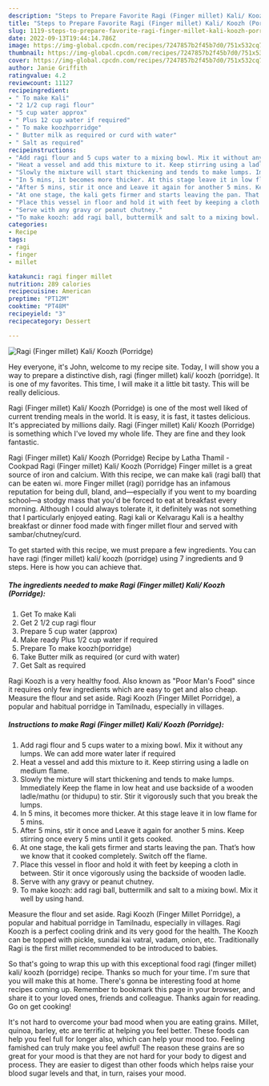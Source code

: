 ```yaml
---
description: "Steps to Prepare Favorite Ragi (Finger millet) Kali/ Koozh (Porridge)"
title: "Steps to Prepare Favorite Ragi (Finger millet) Kali/ Koozh (Porridge)"
slug: 1119-steps-to-prepare-favorite-ragi-finger-millet-kali-koozh-porridge
date: 2022-09-13T19:44:14.786Z
image: https://img-global.cpcdn.com/recipes/7247857b2f45b7d0/751x532cq70/ragi-finger-millet-kali-koozh-porridge-recipe-main-photo.jpg
thumbnail: https://img-global.cpcdn.com/recipes/7247857b2f45b7d0/751x532cq70/ragi-finger-millet-kali-koozh-porridge-recipe-main-photo.jpg
cover: https://img-global.cpcdn.com/recipes/7247857b2f45b7d0/751x532cq70/ragi-finger-millet-kali-koozh-porridge-recipe-main-photo.jpg
author: Janie Griffith
ratingvalue: 4.2
reviewcount: 11127
recipeingredient:
- " To make Kali"
- "2 1/2 cup ragi flour"
- "5 cup water approx"
- " Plus 12 cup water if required"
- " To make koozhporridge"
- " Butter milk as required or curd with water"
- " Salt as required"
recipeinstructions:
- "Add ragi flour and 5 cups water to a mixing bowl. Mix it without any lumps. We can add more water later if required"
- "Heat a vessel and add this mixture to it. Keep stirring using a ladle on medium flame."
- "Slowly the mixture will start thickening and tends to make lumps. Immediately Keep the flame in low heat and use backside of a wooden ladle/mathu (or thidupu) to stir. Stir it vigorously such that you break the lumps."
- "In 5 mins, it becomes more thicker. At this stage leave it in low flame for 5 mins."
- "After 5 mins, stir it once and Leave it again for another 5 mins. Keep stirring once every 5 mins until it gets cooked."
- "At one stage, the kali gets firmer and starts leaving the pan. That’s how we know that it cooked completely. Switch off the flame."
- "Place this vessel in floor and hold it with feet by keeping a cloth in between. Stir it once vigorously using the backside of wooden ladle."
- "Serve with any gravy or peanut chutney."
- "To make koozh: add ragi ball, buttermilk and salt to a mixing bowl. Mix it well by using hand."
categories:
- Recipe
tags:
- ragi
- finger
- millet

katakunci: ragi finger millet 
nutrition: 289 calories
recipecuisine: American
preptime: "PT12M"
cooktime: "PT48M"
recipeyield: "3"
recipecategory: Dessert

---
```



![Ragi (Finger millet) Kali/ Koozh (Porridge)](https://img-global.cpcdn.com/recipes/7247857b2f45b7d0/751x532cq70/ragi-finger-millet-kali-koozh-porridge-recipe-main-photo.jpg)

Hey everyone, it's John, welcome to my recipe site. Today, I will show you a way to prepare a distinctive dish, ragi (finger millet) kali/ koozh (porridge). It is one of my favorites. This time, I will make it a little bit tasty. This will be really delicious.

Ragi (Finger millet) Kali/ Koozh (Porridge) is one of the most well liked of current trending meals in the world. It is easy, it is fast, it tastes delicious. It's appreciated by millions daily. Ragi (Finger millet) Kali/ Koozh (Porridge) is something which I've loved my whole life. They are fine and they look fantastic.

Ragi (Finger millet) Kali/ Koozh (Porridge) Recipe by Latha Thamil - Cookpad Ragi (Finger millet) Kali/ Koozh (Porridge) Finger millet is a great source of iron and calcium. With this recipe, we can make kali (ragi ball) that can be eaten wi. more Finger millet (ragi) porridge has an infamous reputation for being dull, bland, and—especially if you went to my boarding school—a stodgy mass that you&#39;d be forced to eat at breakfast every morning. Although I could always tolerate it, it definitely was not something that I particularly enjoyed eating. Ragi kali or Kelvaragu Kali is a healthy breakfast or dinner food made with finger millet flour and served with sambar/chutney/curd.


To get started with this recipe, we must prepare a few ingredients. You can have ragi (finger millet) kali/ koozh (porridge) using 7 ingredients and 9 steps. Here is how you can achieve that.

<!--inarticleads1-->

##### The ingredients needed to make Ragi (Finger millet) Kali/ Koozh (Porridge):

1. Get  To make Kali
1. Get 2 1/2 cup ragi flour
1. Prepare 5 cup water (approx)
1. Make ready  Plus 1/2 cup water if required
1. Prepare  To make koozh(porridge)
1. Take  Butter milk as required (or curd with water)
1. Get  Salt as required


Ragi Koozh is a very healthy food. Also known as &#34;Poor Man&#39;s Food&#34; since it requires only few ingredients which are easy to get and also cheap. Measure the flour and set aside. Ragi Koozh (Finger Millet Porridge), a popular and habitual porridge in Tamilnadu, especially in villages. 

<!--inarticleads2-->

##### Instructions to make Ragi (Finger millet) Kali/ Koozh (Porridge):

1. Add ragi flour and 5 cups water to a mixing bowl. Mix it without any lumps. We can add more water later if required
1. Heat a vessel and add this mixture to it. Keep stirring using a ladle on medium flame.
1. Slowly the mixture will start thickening and tends to make lumps. Immediately Keep the flame in low heat and use backside of a wooden ladle/mathu (or thidupu) to stir. Stir it vigorously such that you break the lumps.
1. In 5 mins, it becomes more thicker. At this stage leave it in low flame for 5 mins.
1. After 5 mins, stir it once and Leave it again for another 5 mins. Keep stirring once every 5 mins until it gets cooked.
1. At one stage, the kali gets firmer and starts leaving the pan. That’s how we know that it cooked completely. Switch off the flame.
1. Place this vessel in floor and hold it with feet by keeping a cloth in between. Stir it once vigorously using the backside of wooden ladle.
1. Serve with any gravy or peanut chutney.
1. To make koozh: add ragi ball, buttermilk and salt to a mixing bowl. Mix it well by using hand.


Measure the flour and set aside. Ragi Koozh (Finger Millet Porridge), a popular and habitual porridge in Tamilnadu, especially in villages. Ragi Koozh is a perfect cooling drink and its very good for the health. The Koozh can be topped with pickle, sundai kai vatral, vadam, onion, etc. Traditionally Ragi is the first millet recommended to be introduced to babies. 

So that's going to wrap this up with this exceptional food ragi (finger millet) kali/ koozh (porridge) recipe. Thanks so much for your time. I'm sure that you will make this at home. There's gonna be interesting food at home recipes coming up. Remember to bookmark this page in your browser, and share it to your loved ones, friends and colleague. Thanks again for reading. Go on get cooking!

It's not hard to overcome your bad mood when you are eating grains. Millet, quinoa, barley, etc are terrific at helping you feel better. These foods can help you feel full for longer also, which can help your mood too. Feeling famished can truly make you feel awful! The reason these grains are so great for your mood is that they are not hard for your body to digest and process. They are easier to digest than other foods which helps raise your blood sugar levels and that, in turn, raises your mood.
